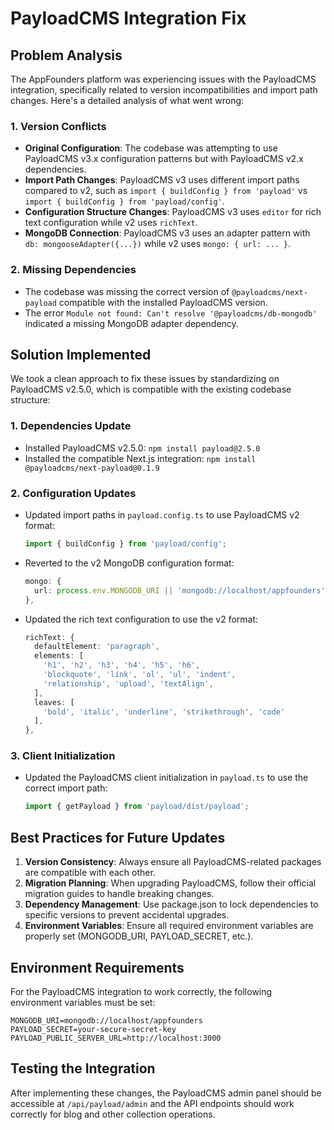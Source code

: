 # PayloadCMS Integration Fix

## Problem Analysis

The AppFounders platform was experiencing issues with the PayloadCMS integration, specifically related to version incompatibilities and import path changes. Here's a detailed analysis of what went wrong:

### 1. Version Conflicts

- **Original Configuration**: The codebase was attempting to use PayloadCMS v3.x configuration patterns but with PayloadCMS v2.x dependencies.
- **Import Path Changes**: PayloadCMS v3 uses different import paths compared to v2, such as `import { buildConfig } from 'payload'` vs `import { buildConfig } from 'payload/config'`.
- **Configuration Structure Changes**: PayloadCMS v3 uses `editor` for rich text configuration while v2 uses `richText`.
- **MongoDB Connection**: PayloadCMS v3 uses an adapter pattern with `db: mongooseAdapter({...})` while v2 uses `mongo: { url: ... }`.

### 2. Missing Dependencies

- The codebase was missing the correct version of `@payloadcms/next-payload` compatible with the installed PayloadCMS version.
- The error `Module not found: Can't resolve '@payloadcms/db-mongodb'` indicated a missing MongoDB adapter dependency.

## Solution Implemented

We took a clean approach to fix these issues by standardizing on PayloadCMS v2.5.0, which is compatible with the existing codebase structure:

### 1. Dependencies Update

- Installed PayloadCMS v2.5.0: `npm install payload@2.5.0`
- Installed the compatible Next.js integration: `npm install @payloadcms/next-payload@0.1.9`

### 2. Configuration Updates

- Updated import paths in `payload.config.ts` to use PayloadCMS v2 format:
  ```typescript
  import { buildConfig } from 'payload/config';
  ```

- Reverted to the v2 MongoDB configuration format:
  ```typescript
  mongo: {
    url: process.env.MONGODB_URI || 'mongodb://localhost/appfounders',
  },
  ```

- Updated the rich text configuration to use the v2 format:
  ```typescript
  richText: {
    defaultElement: 'paragraph',
    elements: [
      'h1', 'h2', 'h3', 'h4', 'h5', 'h6',
      'blockquote', 'link', 'ol', 'ul', 'indent',
      'relationship', 'upload', 'textAlign',
    ],
    leaves: [
      'bold', 'italic', 'underline', 'strikethrough', 'code'
    ],
  },
  ```

### 3. Client Initialization

- Updated the PayloadCMS client initialization in `payload.ts` to use the correct import path:
  ```typescript
  import { getPayload } from 'payload/dist/payload';
  ```

## Best Practices for Future Updates

1. **Version Consistency**: Always ensure all PayloadCMS-related packages are compatible with each other.
2. **Migration Planning**: When upgrading PayloadCMS, follow their official migration guides to handle breaking changes.
3. **Dependency Management**: Use package.json to lock dependencies to specific versions to prevent accidental upgrades.
4. **Environment Variables**: Ensure all required environment variables are properly set (MONGODB_URI, PAYLOAD_SECRET, etc.).

## Environment Requirements

For the PayloadCMS integration to work correctly, the following environment variables must be set:

```
MONGODB_URI=mongodb://localhost/appfounders
PAYLOAD_SECRET=your-secure-secret-key
PAYLOAD_PUBLIC_SERVER_URL=http://localhost:3000
```

## Testing the Integration

After implementing these changes, the PayloadCMS admin panel should be accessible at `/api/payload/admin` and the API endpoints should work correctly for blog and other collection operations.
